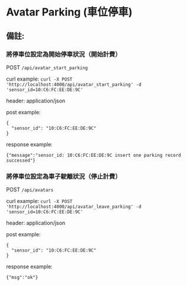 # Avatar Parking (車位停車)

## 備註:


### 將停車位設定為開始停車狀況（開始計費）
POST `/api/avatar_start_parking`

curl example:
`curl -X POST 'http://localhost:4000/api/avatar_start_parking' -d 'sensor_id=10:C6:FC:EE:DE:9C'`

header: application/json

post example:
```
{
  "sensor_id": "10:C6:FC:EE:DE:9C"
}
```

response example:
```
{"message":"sensor_id: 10:C6:FC:EE:DE:9C insert one parking record successed"}
```

### 將停車位設定為車子駛離狀況（停止計費）
POST `/api/avatars`

curl example:
`curl -X POST 'http://localhost:4000/api/avatar_leave_parking' -d 'sensor_id=10:C6:FC:EE:DE:9C'`

header: application/json

post example:
```
{
  "sensor_id": "10:C6:FC:EE:DE:9C"
}
```

response example:
```
{"msg":"ok"}
```
